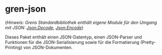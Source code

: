 # gren-json

(_Hinweis: Grens Standardbibliothek
enthält eigene Module für den Umgang mit JSON:
[Json.Decode](https://packages.gren-lang.org/package/gren-lang/core/version/latest/module/Json.Decode),
[Json.Encode](https://packages.gren-lang.org/package/gren-lang/core/version/latest/module/Json.Encode)_)

Dieses Paket enthält einen JSON-Datentyp, einen JSON-Parser und
Funktionen für die JSON-Serialisierung sowie für die Formatierung
(Pretty-Printing) von JSON-Dokumenten.
